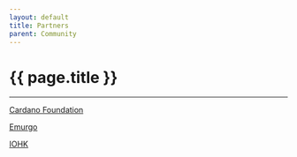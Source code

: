 ```yaml
---
layout: default
title: Partners
parent: Community
---
```


# {{ page.title }}

---

[Cardano Foundation](https://cardanofoundation.org/)

[Emurgo](https://emurgo.io/)

[IOHK](https://iohk.io/)
